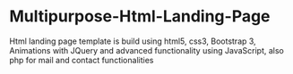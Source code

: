 # Multipurpose-Html-Landing-Page
Html landing page template is build using html5, css3, Bootstrap 3, Animations with JQuery and advanced functionality using JavaScript, also php for mail and contact functionalities
